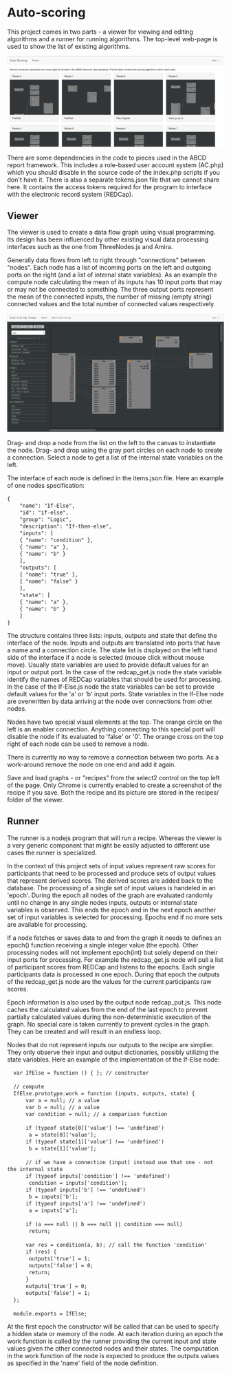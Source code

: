 # Auto-scoring

This project comes in two parts - a viewer for viewing and editing algorithms and a runner for running algorithms. The top-level web-page is used to show the list of existing algorithms.

![List of recipes](https://github.com/ABCD-STUDY/auto-scoring/raw/master/images/auto-scoring.png)

There are some dependencies in the code to pieces used in the ABCD report framework. This includes a role-based user account system (AC.php) which you should disable in the source code of the index.php scripts if you don't have it. There is also a separate tokens.json file that we cannot share here. It contains the access tokens required for the program to interface with the electronic record system (REDCap).

## Viewer

The viewer is used to create a data flow graph using visual programming. Its design has been influenced by other existing visual data processing interfaces such as the one from ThreeNodes.js and Amira.

Generally data flows from left to right through "connections" between "nodes". Each node has a list of incoming ports on the left and outgoing ports on the right (and a list of internal state variables). As an example the compute node calculating the mean of its inputs has 10 input ports that may or may not be connected to something. The three output ports represent the mean of the connected inputs, the number of missing (empty string) connected values and the total number of connected values respectively.

![The viewer used to edit recipes](https://github.com/ABCD-STUDY/auto-scoring/raw/master/images/viewer.png)

Drag- and drop a node from the list on the left to the canvas to instantiate the node. Drag- and drop using the gray port circles on each node to create a connection. Select a node to get a list of the internal state variables on the left.

The interface of each node is defined in the items.json file. Here an example of one nodes specification:
```
{
    "name": "If-Else",
    "id": "if-else",
    "group": "Logic",
    "description": "If-then-else",
    "inputs": [
	{ "name": "condition" },
	{ "name": "a" },
	{ "name": "b" }
    ],
    "outputs": [
	{ "name": "true" },
	{ "name": "false" }
    ],
    "state": [
	{ "name": "a" },
	{ "name": "b" }
    ]
}
```
The structure contains three lists: inputs, outputs and state that define the interface of the node. Inputs and outputs are translated into ports that have a name and a connection circle. The state list is displayed on the left hand side of the interface if a node is selected (mouse click without mouse move). Usually state variables are used to provide default values for an input or output port. In the case of the redcap_get.js node the state variable identify the names of REDCap variables that should be used for processing. In the case of the If-Else.js node the state variables can be set to provide default values for the 'a' or 'b' input ports. State variables in the If-Else node are overwritten by data arriving at the node over connections from other nodes.

Nodes have two special visual elements at the top. The orange circle on the left is an enabler connection. Anything connecting to this special port will disable the node if its evaluated to 'false' or '0'. The orange cross on the top right of each node can be used to remove a node.

There is currently no way to remove a connection between two ports. As a work-around remove the node on one end and add it again.

Save and load graphs - or "recipes" from the select2 control on the top left of the page. Only Chrome is currently enabled to create a screenshot of the recipe if you save. Both the recipe and its picture are stored in the recipes/ folder of the viewer.

## Runner

The runner is a nodejs program that will run a recipe. Whereas the viewer is a very generic component that might be easily adjusted to different use cases the runner is specialized.

In the context of this project sets of input values represent raw scores for participants that need to be processed and produce sets of output values that represent derived scores. The derived scores are added back to the database. The processing of a single set of input values is handeled in an 'epoch'. During the epoch all nodes of the graph are evaluated randomly until no change in any single nodes inputs, outputs or internal state variables is observed. This ends the epoch and in the next epoch another set of input variables is selected for processing. Epochs end if no more sets are available for processing.

If a node fetches or saves data to and from the graph it needs to defines an epoch() function receiving a single integer value (the epoch). Other processing nodes will not implement epoch(int) but solely depend on their input ports for processing. For example the redcap_get.js node will pull a list of participant scores from REDCap and listens to the epochs. Each single participants data is processed in one epoch. During that epoch the outputs of the redcap_get.js node are the values for the current participants raw scores.

Epoch information is also used by the output node redcap_put.js. This node caches the calculated values from the end of the last epoch to prevent partially calculated values during the non-deterministic execution of the graph. No special care is taken currently to prevent cycles in the graph. They can be created and will result in an endless loop.

Nodes that do not represent inputs our outputs to the recipe are simplier. They only observe their input and output dictionaries, possibly utilizing the state variables. Here an example of the implementation of the If-Else node:
```
  var IfElse = function () { }; // constructor

  // compute				  
  IfElse.prototype.work = function (inputs, outputs, state) {
      var a = null; // a value
      var b = null; // a value
      var condition = null; // a comparison function

      if (typeof state[0]['value'] !== 'undefined')
  	   a = state[0]['value'];
      if (typeof state[1]['value'] !== 'undefined')
  	   b = state[1]['value'];

      // if we have a connection (input) instead use that one - not the internal state
      if (typeof inputs['condition'] !== 'undefined')
  	   condition = inputs['condition'];
      if (typeof inputs['b'] !== 'undefined')
  	   b = inputs['b'];
      if (typeof inputs['a'] !== 'undefined')
  	   a = inputs['a'];
      
      if (a === null || b === null || condition === null)
  	   return;
      
      var res = condition(a, b); // call the function 'condition'
      if (res) {
  	   outputs['true'] = 1;
  	   outputs['false'] = 0;
  	   return;
      }
      outputs['true'] = 0;
      outputs['false'] = 1;
  };
  
  module.exports = IfElse;
```
At the first epoch the constructor will be called that can be used to specify a hidden state or memory of the node. At each iteration during an epoch the work function is called by the runner providing the current input and state values given the other connected nodes and their states. The computation in the work function of the node is expected to produce the outputs values as specified in the 'name' field of the node definition.
